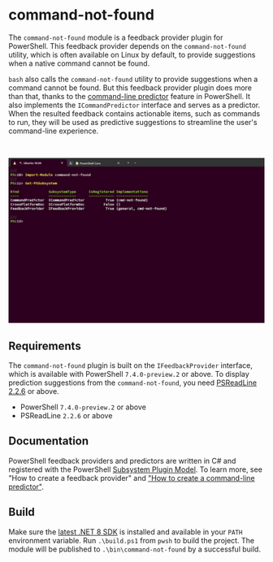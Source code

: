 # command-not-found

The `command-not-found` module is a feedback provider plugin for PowerShell.
This feedback provider depends on the `command-not-found` utility,
which is often available on Linux by default,
to provide suggestions when a native command cannot be found.

`bash` also calls the `command-not-found` utility to provide suggestions when a command cannot be found.
But this feedback provider plugin does more than that,
thanks to the [command-line predictor][command-line-predictor] feature in PowerShell.
It also implements the `ICommandPredictor` interface and serves as a predictor.
When the resulted feedback contains actionable items, such as commands to run,
they will be used as predictive suggestions to streamline the user's command-line experience.

</br>

![FeedbackProvider](./tools/images/FeedbackProvider.gif)

## Requirements

The `command-not-found` plugin is built on the `IFeedbackProvider` interface,
which is available with PowerShell `7.4.0-preview.2` or above.
To display prediction suggestions from the `command-not-found`,
you need [PSReadLine 2.2.6][psreadline-226] or above.

- PowerShell `7.4.0-preview.2` or above
- PSReadLine `2.2.6` or above

## Documentation

PowerShell feedback providers and predictors are written in C# and registered with the PowerShell [Subsystem Plugin Model][subsystem-plugin-model].
To learn more, see "How to create a feedback provider" and ["How to create a command-line predictor"][how-to-create-predictor].

## Build

Make sure the [latest .NET 8 SDK](https://dotnet.microsoft.com/download/dotnet/8.0) is installed
and available in your `PATH` environment variable.
Run `.\build.ps1` from `pwsh` to build the project.
The module will be published to `.\bin\command-not-found` by a successful build.


[command-line-predictor]: https://learn.microsoft.com/en-us/powershell/scripting/learn/shell/using-predictors?view=powershell-7.3
[psreadline-226]: https://www.powershellgallery.com/packages/PSReadLine/2.2.6
[subsystem-plugin-model]: https://docs.microsoft.com/powershell/scripting/learn/experimental-features#pssubsystempluginmodel
[how-to-create-predictor]: https://docs.microsoft.com/powershell/scripting/dev-cross-plat/create-cmdline-predictor
